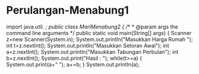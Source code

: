 # Perulangan-Menabung1
import java.util. *; public class MariMenabung2 {      /**      * @param args the command line arguments      */     public static void main(String[] args) {        Scanner z=new Scanner(System.in);        System.out.println("Masukkan Harga Rumah ");        int t=z.nextInt();        System.out.println("Masukkan Setoran Awal");                int a=z.nextInt();        System.out.println("Masukkan Tabungan Perbulan");                int b=z.nextInt();        System.out.print("Hasil : ");                while(t>=a) {            System.out.print(a+" ");            a+=b;        }         System.out.println(a);

